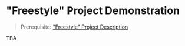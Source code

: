 # "Freestyle" Project Demonstration

> Prerequisite: ["Freestyle" Project Description](/projects/freestyle.md)

TBA
